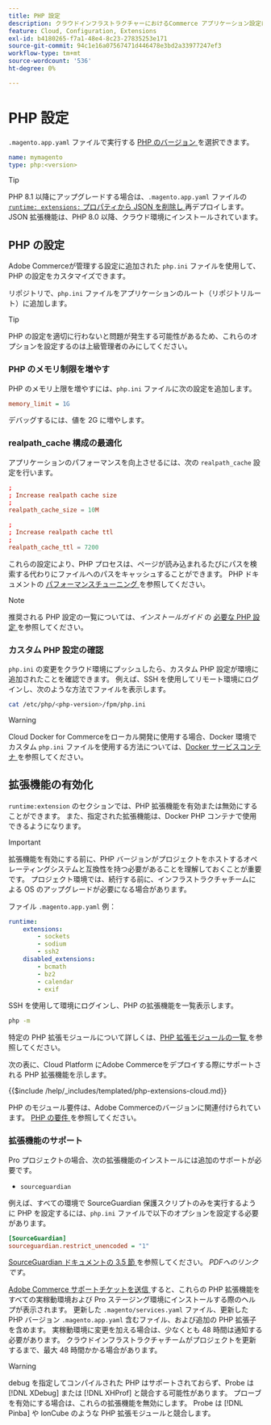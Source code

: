 ```yaml
---
title: PHP 設定
description: クラウドインフラストラクチャーにおけるCommerce アプリケーション設定に最適な PHP 設定について説明します。
feature: Cloud, Configuration, Extensions
exl-id: b4180265-f7a1-48e4-8c23-27835253e171
source-git-commit: 94c1e16a07567471d446478e3bd2a33977247ef3
workflow-type: tm+mt
source-wordcount: '536'
ht-degree: 0%

---
```


# PHP 設定

`.magento.app.yaml` ファイルで実行する [PHP のバージョン ](https://experienceleague.adobe.com/docs/commerce-operations/installation-guide/system-requirements.html) を選択できます。

```yaml
name: mymagento
type: php:<version>
```

>[!TIP]
>
>PHP 8.1 以降にアップグレードする場合は、`.magento.app.yaml` ファイルの [`runtime: extensions:` プロパティから JSON を削除し ](properties.md#runtime) 再デプロイします。 JSON 拡張機能は、PHP 8.0 以降、クラウド環境にインストールされています。

## PHP の設定

Adobe Commerceが管理する設定に追加された `php.ini` ファイルを使用して、PHP の設定をカスタマイズできます。

リポジトリで、`php.ini` ファイルをアプリケーションのルート（リポジトリルート）に追加します。

>[!TIP]
>
>PHP の設定を適切に行わないと問題が発生する可能性があるため、これらのオプションを設定するのは上級管理者のみにしてください。

### PHP のメモリ制限を増やす

PHP のメモリ上限を増やすには、`php.ini` ファイルに次の設定を追加します。

```ini
memory_limit = 1G
```

デバッグするには、値を 2G に増やします。

### realpath_cache 構成の最適化

アプリケーションのパフォーマンスを向上させるには、次の `realpath_cache` 設定を行います。

```conf
;
; Increase realpath cache size
;
realpath_cache_size = 10M

;
; Increase realpath cache ttl
;
realpath_cache_ttl = 7200
```

これらの設定により、PHP プロセスは、ページが読み込まれるたびにパスを検索する代わりにファイルへのパスをキャッシュすることができます。 PHP ドキュメントの [ パフォーマンスチューニング ](https://www.php.net/manual/en/ini.core.php) を参照してください。

>[!NOTE]
>
>推奨される PHP 設定の一覧については、_インストールガイド_ の [ 必要な PHP 設定 ](https://experienceleague.adobe.com/docs/commerce-operations/installation-guide/prerequisites/php-settings.html) を参照してください。

### カスタム PHP 設定の確認

`php.ini` の変更をクラウド環境にプッシュしたら、カスタム PHP 設定が環境に追加されたことを確認できます。 例えば、SSH を使用してリモート環境にログインし、次のような方法でファイルを表示します。

```bash
cat /etc/php/<php-version>/fpm/php.ini
```

>[!WARNING]
>
>Cloud Docker for Commerceをローカル開発に使用する場合、Docker 環境でカスタム `php.ini` ファイルを使用する方法については、[Docker サービスコンテナ ](https://developer.adobe.com/commerce/cloud-tools/docker/containers/service/#fpm-container) を参照してください。

## 拡張機能の有効化

`runtime:extension` のセクションでは、PHP 拡張機能を有効または無効にすることができます。 また、指定された拡張機能は、Docker PHP コンテナで使用できるようになります。

>[!IMPORTANT]
>
>拡張機能を有効にする前に、PHP バージョンがプロジェクトをホストするオペレーティングシステムと互換性を持つ必要があることを理解しておくことが重要です。 プロジェクト環境では、続行する前に、インフラストラクチャチームによる OS のアップグレードが必要になる場合があります。

ファイル `.magento.app.yaml` 例：

```yaml
runtime:
    extensions:
        - sockets
        - sodium
        - ssh2
    disabled_extensions:
        - bcmath
        - bz2
        - calendar
        - exif
```

SSH を使用して環境にログインし、PHP の拡張機能を一覧表示します。

```bash
php -m
```

特定の PHP 拡張モジュールについて詳しくは、[PHP 拡張モジュールの一覧 ](https://www.php.net/manual/en/extensions.alphabetical.php) を参照してください。

次の表に、Cloud Platform にAdobe Commerceをデプロイする際にサポートされる PHP 拡張機能を示します。

{{$include /help/_includes/templated/php-extensions-cloud.md}}

PHP のモジュール要件は、Adobe Commerceのバージョンに関連付けられています。 [PHP の要件 ](https://experienceleague.adobe.com/docs/commerce-operations/installation-guide/prerequisites/php-settings.html) を参照してください。

### 拡張機能のサポート

Pro プロジェクトの場合、次の拡張機能のインストールには追加のサポートが必要です。

- `sourceguardian`

例えば、すべての環境で SourceGuardian 保護スクリプトのみを実行するように PHP を設定するには、`php.ini` ファイルで以下のオプションを設定する必要があります。

```ini
[SourceGuardian]
sourceguardian.restrict_unencoded = "1"
```

[SourceGuardian ドキュメントの 3.5 節 ](https://sourceguardian.com/demofiles/files/SourceGuardian%20for%20Linux%20User%20Manual.pdf) を参照してください。 _PDFへのリンクです_。

[Adobe Commerce サポートチケットを送信 ](https://experienceleague.adobe.com/docs/commerce-knowledge-base/kb/help-center-guide/magento-help-center-user-guide.html#submit-ticket) すると、これらの PHP 拡張機能をすべての実稼動環境および Pro ステージング環境にインストールする際のヘルプが表示されます。 更新した `.magento/services.yaml` ファイル、更新した PHP バージョン `.magento.app.yaml` 含むファイル、および追加の PHP 拡張子を含めます。 実稼動環境に変更を加える場合は、少なくとも 48 時間は通知する必要があります。 クラウドインフラストラクチャチームがプロジェクトを更新するまで、最大 48 時間かかる場合があります。

>[!WARNING]
>
>debug を指定してコンパイルされた PHP はサポートされておらず、Probe は [!DNL XDebug] または [!DNL XHProf] と競合する可能性があります。 プローブを有効にする場合は、これらの拡張機能を無効にします。 Probe は [!DNL Pinba] や IonCube のような PHP 拡張モジュールと競合します。

